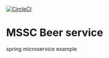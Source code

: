[![CircleCI](https://dl.circleci.com/status-badge/img/gh/lechemindefer/mssc-beer-service/tree/main.svg?style=svg)](https://dl.circleci.com/status-badge/redirect/gh/lechemindefer/mssc-beer-service/tree/main)

# MSSC Beer service

spring microservice example